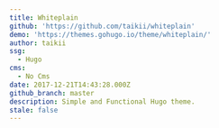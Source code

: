 ```yaml
---
title: Whiteplain
github: 'https://github.com/taikii/whiteplain'
demo: 'https://themes.gohugo.io/theme/whiteplain/'
author: taikii
ssg:
  - Hugo
cms:
  - No Cms
date: 2017-12-21T14:43:28.000Z
github_branch: master
description: Simple and Functional Hugo theme.
stale: false
---
```

